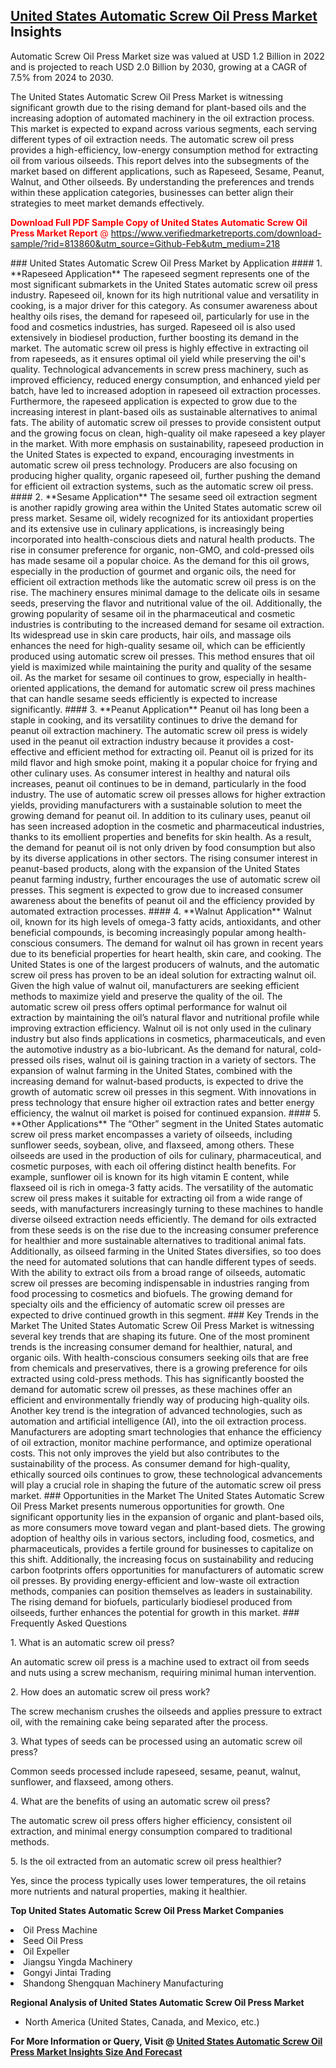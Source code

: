 <h2><a href="https://www.verifiedmarketreports.com/download-sample/?rid=813860&amp;utm_source=Github-Feb&amp;utm_medium=218" target="_blank">United States Automatic Screw Oil Press Market</a> Insights</h2><p>Automatic Screw Oil Press Market size was valued at USD 1.2 Billion in 2022 and is projected to reach USD 2.0 Billion by 2030, growing at a CAGR of 7.5% from 2024 to 2030.</p><p><p>The United States Automatic Screw Oil Press Market is witnessing significant growth due to the rising demand for plant-based oils and the increasing adoption of automated machinery in the oil extraction process. This market is expected to expand across various segments, each serving different types of oil extraction needs. The automatic screw oil press provides a high-efficiency, low-energy consumption method for extracting oil from various oilseeds. This report delves into the subsegments of the market based on different applications, such as Rapeseed, Sesame, Peanut, Walnut, and Other oilseeds. By understanding the preferences and trends within these application categories, businesses can better align their strategies to meet market demands effectively. <p><span class=""><span style="color: #ff0000;"><strong>Download Full PDF Sample Copy of United States Automatic Screw Oil Press Market Report</strong> @ </span><a href="https://www.verifiedmarketreports.com/download-sample/?rid=813860&amp;utm_source=Github-Feb&amp;utm_medium=218" target="_blank">https://www.verifiedmarketreports.com/download-sample/?rid=813860&amp;utm_source=Github-Feb&amp;utm_medium=218</a></span></p> ### United States Automatic Screw Oil Press Market by Application #### 1. **Rapeseed Application** The rapeseed segment represents one of the most significant submarkets in the United States automatic screw oil press industry. Rapeseed oil, known for its high nutritional value and versatility in cooking, is a major driver for this category. As consumer awareness about healthy oils rises, the demand for rapeseed oil, particularly for use in the food and cosmetics industries, has surged. Rapeseed oil is also used extensively in biodiesel production, further boosting its demand in the market. The automatic screw oil press is highly effective in extracting oil from rapeseeds, as it ensures optimal oil yield while preserving the oil's quality. Technological advancements in screw press machinery, such as improved efficiency, reduced energy consumption, and enhanced yield per batch, have led to increased adoption in rapeseed oil extraction processes. Furthermore, the rapeseed application is expected to grow due to the increasing interest in plant-based oils as sustainable alternatives to animal fats. The ability of automatic screw oil presses to provide consistent output and the growing focus on clean, high-quality oil make rapeseed a key player in the market. With more emphasis on sustainability, rapeseed production in the United States is expected to expand, encouraging investments in automatic screw oil press technology. Producers are also focusing on producing higher quality, organic rapeseed oil, further pushing the demand for efficient oil extraction systems, such as the automatic screw oil press. #### 2. **Sesame Application** The sesame seed oil extraction segment is another rapidly growing area within the United States automatic screw oil press market. Sesame oil, widely recognized for its antioxidant properties and its extensive use in culinary applications, is increasingly being incorporated into health-conscious diets and natural health products. The rise in consumer preference for organic, non-GMO, and cold-pressed oils has made sesame oil a popular choice. As the demand for this oil grows, especially in the production of gourmet and organic oils, the need for efficient oil extraction methods like the automatic screw oil press is on the rise. The machinery ensures minimal damage to the delicate oils in sesame seeds, preserving the flavor and nutritional value of the oil. Additionally, the growing popularity of sesame oil in the pharmaceutical and cosmetic industries is contributing to the increased demand for sesame oil extraction. Its widespread use in skin care products, hair oils, and massage oils enhances the need for high-quality sesame oil, which can be efficiently produced using automatic screw oil presses. This method ensures that oil yield is maximized while maintaining the purity and quality of the sesame oil. As the market for sesame oil continues to grow, especially in health-oriented applications, the demand for automatic screw oil press machines that can handle sesame seeds efficiently is expected to increase significantly. #### 3. **Peanut Application** Peanut oil has long been a staple in cooking, and its versatility continues to drive the demand for peanut oil extraction machinery. The automatic screw oil press is widely used in the peanut oil extraction industry because it provides a cost-effective and efficient method for extracting oil. Peanut oil is prized for its mild flavor and high smoke point, making it a popular choice for frying and other culinary uses. As consumer interest in healthy and natural oils increases, peanut oil continues to be in demand, particularly in the food industry. The use of automatic screw oil presses allows for higher extraction yields, providing manufacturers with a sustainable solution to meet the growing demand for peanut oil. In addition to its culinary uses, peanut oil has seen increased adoption in the cosmetic and pharmaceutical industries, thanks to its emollient properties and benefits for skin health. As a result, the demand for peanut oil is not only driven by food consumption but also by its diverse applications in other sectors. The rising consumer interest in peanut-based products, along with the expansion of the United States peanut farming industry, further encourages the use of automatic screw oil presses. This segment is expected to grow due to increased consumer awareness about the benefits of peanut oil and the efficiency provided by automated extraction processes. #### 4. **Walnut Application** Walnut oil, known for its high levels of omega-3 fatty acids, antioxidants, and other beneficial compounds, is becoming increasingly popular among health-conscious consumers. The demand for walnut oil has grown in recent years due to its beneficial properties for heart health, skin care, and cooking. The United States is one of the largest producers of walnuts, and the automatic screw oil press has proven to be an ideal solution for extracting walnut oil. Given the high value of walnut oil, manufacturers are seeking efficient methods to maximize yield and preserve the quality of the oil. The automatic screw oil press offers optimal performance for walnut oil extraction by maintaining the oil’s natural flavor and nutritional profile while improving extraction efficiency. Walnut oil is not only used in the culinary industry but also finds applications in cosmetics, pharmaceuticals, and even the automotive industry as a bio-lubricant. As the demand for natural, cold-pressed oils rises, walnut oil is gaining traction in a variety of sectors. The expansion of walnut farming in the United States, combined with the increasing demand for walnut-based products, is expected to drive the growth of automatic screw oil presses in this segment. With innovations in press technology that ensure higher oil extraction rates and better energy efficiency, the walnut oil market is poised for continued expansion. #### 5. **Other Applications** The “Other” segment in the United States automatic screw oil press market encompasses a variety of oilseeds, including sunflower seeds, soybean, olive, and flaxseed, among others. These oilseeds are used in the production of oils for culinary, pharmaceutical, and cosmetic purposes, with each oil offering distinct health benefits. For example, sunflower oil is known for its high vitamin E content, while flaxseed oil is rich in omega-3 fatty acids. The versatility of the automatic screw oil press makes it suitable for extracting oil from a wide range of seeds, with manufacturers increasingly turning to these machines to handle diverse oilseed extraction needs efficiently. The demand for oils extracted from these seeds is on the rise due to the increasing consumer preference for healthier and more sustainable alternatives to traditional animal fats. Additionally, as oilseed farming in the United States diversifies, so too does the need for automated solutions that can handle different types of seeds. With the ability to extract oils from a broad range of oilseeds, automatic screw oil presses are becoming indispensable in industries ranging from food processing to cosmetics and biofuels. The growing demand for specialty oils and the efficiency of automatic screw oil presses are expected to drive continued growth in this segment. ### Key Trends in the Market The United States Automatic Screw Oil Press Market is witnessing several key trends that are shaping its future. One of the most prominent trends is the increasing consumer demand for healthier, natural, and organic oils. With health-conscious consumers seeking oils that are free from chemicals and preservatives, there is a growing preference for oils extracted using cold-press methods. This has significantly boosted the demand for automatic screw oil presses, as these machines offer an efficient and environmentally friendly way of producing high-quality oils. Another key trend is the integration of advanced technologies, such as automation and artificial intelligence (AI), into the oil extraction process. Manufacturers are adopting smart technologies that enhance the efficiency of oil extraction, monitor machine performance, and optimize operational costs. This not only improves the yield but also contributes to the sustainability of the process. As consumer demand for high-quality, ethically sourced oils continues to grow, these technological advancements will play a crucial role in shaping the future of the automatic screw oil press market. ### Opportunities in the Market The United States Automatic Screw Oil Press Market presents numerous opportunities for growth. One significant opportunity lies in the expansion of organic and plant-based oils, as more consumers move toward vegan and plant-based diets. The growing adoption of healthy oils in various sectors, including food, cosmetics, and pharmaceuticals, provides a fertile ground for businesses to capitalize on this shift. Additionally, the increasing focus on sustainability and reducing carbon footprints offers opportunities for manufacturers of automatic screw oil presses. By providing energy-efficient and low-waste oil extraction methods, companies can position themselves as leaders in sustainability. The rising demand for biofuels, particularly biodiesel produced from oilseeds, further enhances the potential for growth in this market. ### Frequently Asked Questions <p>1. What is an automatic screw oil press?</p> <p>An automatic screw oil press is a machine used to extract oil from seeds and nuts using a screw mechanism, requiring minimal human intervention.</p> <p>2. How does an automatic screw oil press work?</p> <p>The screw mechanism crushes the oilseeds and applies pressure to extract oil, with the remaining cake being separated after the process.</p> <p>3. What types of seeds can be processed using an automatic screw oil press?</p> <p>Common seeds processed include rapeseed, sesame, peanut, walnut, sunflower, and flaxseed, among others.</p> <p>4. What are the benefits of using an automatic screw oil press?</p> <p>The automatic screw oil press offers higher efficiency, consistent oil extraction, and minimal energy consumption compared to traditional methods.</p> <p>5. Is the oil extracted from an automatic screw oil press healthier?</p> <p>Yes, since the process typically uses lower temperatures, the oil retains more nutrients and natural properties, making it healthier.</p> <p</p><p><strong>Top United States Automatic Screw Oil Press Market Companies</strong></p><div data-test-id=""><p><li>Oil Press Machine</li><li> Seed Oil Press</li><li> Oil Expeller</li><li> Jiangsu Yingda Machinery</li><li> Gongyi Jintai Trading</li><li> Shandong Shengquan Machinery Manufacturing</li></p><div><strong>Regional Analysis of&nbsp;United States Automatic Screw Oil Press Market</strong></div><ul><li dir="ltr"><p dir="ltr">North America&nbsp;(United States, Canada, and Mexico, etc.)</p></li></ul><p><strong>For More Information or Query, Visit @&nbsp;</strong><strong><a href="https://www.verifiedmarketreports.com/product/automatic-screw-oil-press-market/?utm_source=Github-Feb&amp;utm_medium=218" target="_blank">United States Automatic Screw Oil Press Market Insights Size And Forecast</a></strong></p></div>
